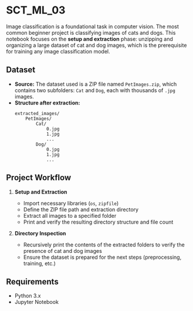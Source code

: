 # SCT_ML_03
Image classification is a foundational task in computer vision. The most common beginner project is classifying images of cats and dogs. This notebook focuses on the **setup and extraction** phase: unzipping and organizing a large dataset of cat and dog images, which is the prerequisite for training any image classification model.

## Dataset

- **Source:** The dataset used is a ZIP file named `PetImages.zip`, which contains two subfolders: `Cat` and `Dog`, each with thousands of `.jpg` images.
- **Structure after extraction:**
  ```
  extracted_images/
      PetImages/
          Cat/
              0.jpg
              1.jpg
              ...
          Dog/
              0.jpg
              1.jpg
              ...
  ```

## Project Workflow

1. **Setup and Extraction**
    - Import necessary libraries (`os`, `zipfile`)
    - Define the ZIP file path and extraction directory
    - Extract all images to a specified folder
    - Print and verify the resulting directory structure and file count

2. **Directory Inspection**
    - Recursively print the contents of the extracted folders to verify the presence of cat and dog images
    - Ensure the dataset is prepared for the next steps (preprocessing, training, etc.)
## Requirements

- Python 3.x
- Jupyter Notebook
